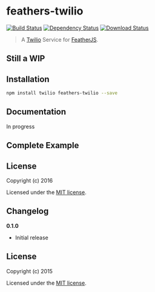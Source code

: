 # feathers-twilio

[![Build Status](https://travis-ci.org/feathersjs/feathers-twilio.png?branch=master)](https://travis-ci.org/feathersjs/feathers-twilio)
[![Dependency Status](https://img.shields.io/david/feathersjs/feathers-twilio.svg?style=flat-square)](https://david-dm.org/feathersjs/feathers-twilio)
[![Download Status](https://img.shields.io/npm/dm/feathers-twilio.svg?style=flat-square)](https://www.npmjs.com/package/feathers-twilio)

> A [Twilio](https://www.twilio.com) Service for [FeatherJS](https://github.com/feathersjs).

## Still a WIP

## Installation

```bash
npm install twilio feathers-twilio --save
```

## Documentation

In progress

## Complete Example


## License

Copyright (c) 2016

Licensed under the [MIT license](LICENSE).


## Changelog

__0.1.0__

- Initial release

## License

Copyright (c) 2015

Licensed under the [MIT license](LICENSE).
